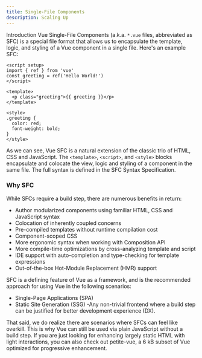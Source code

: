```yaml
---
title: Single-File Components
description: Scaling Up
---
```


Introduction​
Vue Single-File Components (a.k.a. `*.vue` files, abbreviated as SFC) is a special file format that allows us to encapsulate the template, logic, and styling of a Vue component in a single file. Here's an example SFC:

```
<script setup>
import { ref } from 'vue'
const greeting = ref('Hello World!')
</script>

<template>
  <p class="greeting">{{ greeting }}</p>
</template>

<style>
.greeting {
  color: red;
  font-weight: bold;
}
</style>
```

As we can see, Vue SFC is a natural extension of the classic trio of HTML, CSS and JavaScript. The `<template>`, `<script>`, and `<style>` blocks encapsulate and colocate the view, logic and styling of a component in the same file. The full syntax is defined in the SFC Syntax Specification.

### Why SFC​
While SFCs require a build step, there are numerous benefits in return:

- Author modularized components using familiar HTML, CSS and JavaScript syntax
- Colocation of inherently coupled concerns
- Pre-compiled templates without runtime compilation cost
- Component-scoped CSS
- More ergonomic syntax when working with Composition API
- More compile-time optimizations by cross-analyzing template and script
- IDE support with auto-completion and type-checking for template expressions
- Out-of-the-box Hot-Module Replacement (HMR) support

SFC is a defining feature of Vue as a framework, and is the recommended approach for using Vue in the following scenarios:

- Single-Page Applications (SPA)
- Static Site Generation (SSG)
-Any non-trivial frontend where a build step can be justified for better development experience (DX).

That said, we do realize there are scenarios where SFCs can feel like overkill. This is why Vue can still be used via plain JavaScript without a build step. If you are just looking for enhancing largely static HTML with light interactions, you can also check out petite-vue, a 6 kB subset of Vue optimized for progressive enhancement.